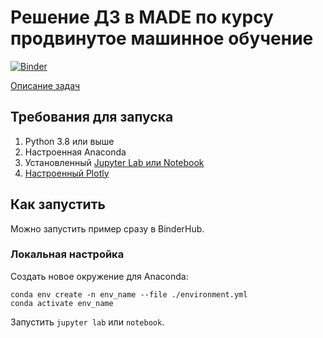 # Решение ДЗ в MADE по курсу продвинутое машинное обучение

[![Binder](https://mybinder.org/badge_logo.svg)](https://mybinder.org/v2/gh/KernelA/made-adv-ml-hw1/master?filepath=solution.ipynb)

[Описание задач](/task.pdf)

## Требования для запуска

1. Python 3.8 или выше
2. Настроенная Anaconda
3. Установленный [Jupyter Lab или Notebook](https://jupyter.org/)
4. [Настроенный Plotly](https://plotly.com/python/getting-started/)

## Как запустить 

Можно запустить пример сразу в BinderHub.

### Локальная настройка

Создать новое окружение для Anaconda:
```
conda env create -n env_name --file ./environment.yml
conda activate env_name
``` 

Запустить `jupyter lab` или `notebook`.